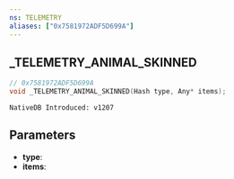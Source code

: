 ```yaml
---
ns: TELEMETRY
aliases: ["0x7581972ADF5D699A"]
---
```

## _TELEMETRY_ANIMAL_SKINNED

```c
// 0x7581972ADF5D699A
void _TELEMETRY_ANIMAL_SKINNED(Hash type, Any* items);
```

```
NativeDB Introduced: v1207
```

## Parameters
* **type**:
* **items**:

